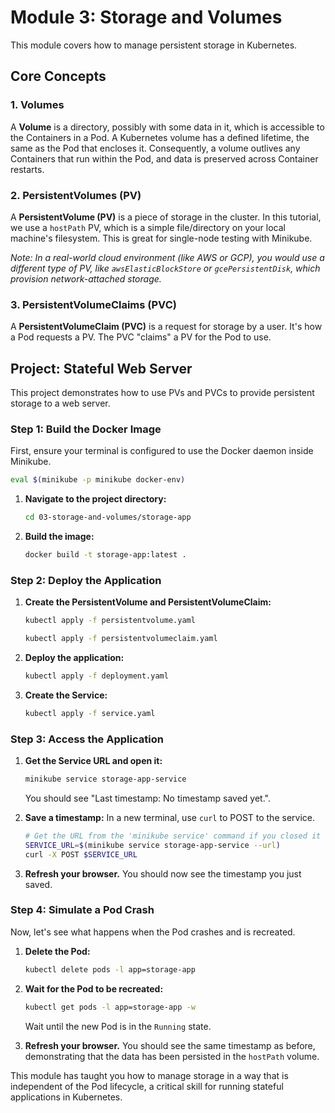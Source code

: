 # Module 3: Storage and Volumes

This module covers how to manage persistent storage in Kubernetes.

## Core Concepts

### 1. Volumes

A **Volume** is a directory, possibly with some data in it, which is accessible to the Containers in a Pod. A Kubernetes volume has a defined lifetime, the same as the Pod that encloses it. Consequently, a volume outlives any Containers that run within the Pod, and data is preserved across Container restarts.

### 2. PersistentVolumes (PV)

A **PersistentVolume (PV)** is a piece of storage in the cluster. In this tutorial, we use a `hostPath` PV, which is a simple file/directory on your local machine's filesystem. This is great for single-node testing with Minikube.

*Note: In a real-world cloud environment (like AWS or GCP), you would use a different type of PV, like `awsElasticBlockStore` or `gcePersistentDisk`, which provision network-attached storage.*

### 3. PersistentVolumeClaims (PVC)

A **PersistentVolumeClaim (PVC)** is a request for storage by a user. It's how a Pod requests a PV. The PVC "claims" a PV for the Pod to use.

## Project: Stateful Web Server

This project demonstrates how to use PVs and PVCs to provide persistent storage to a web server.

### Step 1: Build the Docker Image

First, ensure your terminal is configured to use the Docker daemon inside Minikube.
```bash
eval $(minikube -p minikube docker-env)
```

1.  **Navigate to the project directory:**
    ```bash
    cd 03-storage-and-volumes/storage-app
    ```

2.  **Build the image:**
    ```bash
    docker build -t storage-app:latest .
    ```

### Step 2: Deploy the Application

1.  **Create the PersistentVolume and PersistentVolumeClaim:**
    ```bash
    kubectl apply -f persistentvolume.yaml

    kubectl apply -f persistentvolumeclaim.yaml
    ```

2.  **Deploy the application:**
    ```bash
    kubectl apply -f deployment.yaml
    ```

3.  **Create the Service:**
    ```bash
    kubectl apply -f service.yaml
    ```

### Step 3: Access the Application

1.  **Get the Service URL and open it:**
    ```bash
    minikube service storage-app-service
    ```
    You should see "Last timestamp: No timestamp saved yet.".

2.  **Save a timestamp:**
    In a new terminal, use `curl` to POST to the service.
    ```bash
    # Get the URL from the 'minikube service' command if you closed it
    SERVICE_URL=$(minikube service storage-app-service --url)
    curl -X POST $SERVICE_URL
    ```

3.  **Refresh your browser.** You should now see the timestamp you just saved.

### Step 4: Simulate a Pod Crash

Now, let's see what happens when the Pod crashes and is recreated.

1.  **Delete the Pod:**
    ```bash
    kubectl delete pods -l app=storage-app
    ```

2.  **Wait for the Pod to be recreated:**
    ```bash
    kubectl get pods -l app=storage-app -w
    ```
    Wait until the new Pod is in the `Running` state.

3.  **Refresh your browser.** You should see the same timestamp as before, demonstrating that the data has been persisted in the `hostPath` volume.

This module has taught you how to manage storage in a way that is independent of the Pod lifecycle, a critical skill for running stateful applications in Kubernetes.

<!-- kubectl get pods -l app=storage-app ( -->